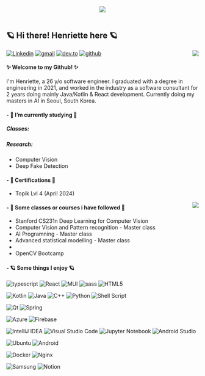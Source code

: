 <div align="center">
  <img src="https://media.giphy.com/media/v1.Y2lkPTc5MGI3NjExbXF5dmxhNWhjczF4dm90OGYwaGoxdHAwcGlqM2Zja25lMjhqOHYxZiZlcD12MV9pbnRlcm5hbF9naWZfYnlfaWQmY3Q9cw/mnoZ5uv9O8mha/giphy.gif">
</div>
<br/>

## 🪐 Hi there! Henriette here 🪐

<a href="https://visitorbadge.io/status?path=henrifola"><img align="right" src="https://api.visitorbadge.io/api/visitors?path=henrifola&countColor=%23d9e3f0&style=plastic" /></a>

[![Linkedin](https://img.shields.io/badge/-LinkedIn-blue?style=plastic&logo=Linkedin&logoColor=white)](https://www.linkedin.com/in/henriette-folasen/)
[![gmail](https://img.shields.io/badge/-Gmail-D14836?style=plastic&logo=Gmail&logoColor=white)](mailto:henrifola@gmail.com)
[![dev.to](https://img.shields.io/badge/Dev.to-0A0A0A?style=plastic&logo=DevdotTo&logoColor=white)](https://dev.to/henrifola)
[![github](https://img.shields.io/badge/GitHub-000000?style=plastic&logo=GitHub&logoColor=white)](https://github.com/henrifola)



#### ✨ Welcome to my Github! ✨
I'm Henriette, a 26 y/o software engineer. I graduated with a degree in engineering in 2021, and worked in the industry as a software consultant for 2 years doing mainly Java/Kotlin & React development. 
Currently doing my masters in AI in Seoul, South Korea.

#### - 💫 I’m currently studying 💫
##### Classes: 

##### Research:
- Computer Vision
- Deep Fake Detection

#### - 💫 Certifications 💫
- Topik Lvl 4 (April 2024)

<img align="right" src="https://media.giphy.com/media/DrYaN3b6awrmw/giphy.gif"/>

#### - 💫 Some classes or courses i have followed 💫
- Stanford CS231n Deep Learning for Computer Vision
- Computer Vision and Pattern recognition - Master class
- AI Programning - Master class
- Advanced statistical modelling - Master class
-    
- OpenCV Bootcamp

#### - 🪐 Some things I enjoy 🪐 
<p>
 
![typescript](https://img.shields.io/badge/TypeScript-3178C6?style=plastic&logo=typescript&logoColor=white)
![React](https://img.shields.io/badge/React-%2320232a.svg?style=plastic&logo=react&logoColor=%2361DAFB)
![MUI](https://img.shields.io/badge/Material_UI-%230081CB.svg?style=plastic&logo=mui&logoColor=white)
![sass](https://img.shields.io/badge/SASS-CC6699?style=plastic&logo=sass&logoColor=white)
![HTML5](https://img.shields.io/badge/html5-%23E34F26.svg?style=plastic&logo=html5&logoColor=white)

![Kotlin](https://img.shields.io/badge/kotlin-%237F52FF.svg?style=plastic&logo=kotlin&logoColor=white)
![Java](https://img.shields.io/badge/java-%23ED8B00.svg?style=plastic&logo=openjdk&logoColor=white)
![C++](https://img.shields.io/badge/c++-%2300599C.svg?style=plastic=logo=c%2B%2B&logoColor=white)
![Python](https://img.shields.io/badge/python-3670A0?style=plastic&logo=python&logoColor=ffdd54)
![Shell Script](https://img.shields.io/badge/shell_script-%23121011.svg?style=plastic&logo=gnu-bash&logoColor=white)

![Qt](https://img.shields.io/badge/Qt-%23217346.svg?style=plastic&logo=Qt&logoColor=white)
![Spring](https://img.shields.io/badge/spring-%236DB33F.svg?style=plastic&logo=spring&logoColor=white)

![Azure](https://img.shields.io/badge/azure-%230072C6.svg?style=plastic&logo=microsoftazure&logoColor=white)
![Firebase](https://img.shields.io/badge/firebase-%23039BE5.svg?style=plastic&logo=firebase)

![IntelliJ IDEA](https://img.shields.io/badge/IntelliJIDEA-000000.svg?style=plastic&logo=intellij-idea&logoColor=white)
![Visual Studio Code](https://img.shields.io/badge/Visual%20Studio%20Code-0078d7.svg?style=plastic&logo=visual-studio-code&logoColor=white)
![Jupyter Notebook](https://img.shields.io/badge/jupyter-%23FA0F00.svg?style=plastic&logo=jupyter&logoColor=white)
![Android Studio](https://img.shields.io/badge/Android%20Studio-3DDC84.svg?style=plastic&logo=android-studio&logoColor=white)

![Ubuntu](https://img.shields.io/badge/Ubuntu-E95420?style=plastic&logo=ubuntu&logoColor=white)
![Android](https://img.shields.io/badge/Android-3DDC84?style=plastic&logo=android&logoColor=white)

![Docker](https://img.shields.io/badge/docker-%230db7ed.svg?style=plastic&logo=docker&logoColor=white)
![Nginx](https://img.shields.io/badge/nginx-%23009639.svg?style=plastic&logo=nginx&logoColor=white)

![Samsung](https://img.shields.io/badge/Samsung-%231428A0.svg?style=plastic&logo=samsung&logoColor=white)
![Notion](https://img.shields.io/badge/Notion-%23000000.svg?style=plastic&logo=notion&logoColor=white)

<!--- <img width="50%" align="center" src="https://github-readme-stats.vercel.app/api?username=henrifola&show_icons=true&hide_border=true&theme=synthwave" />
-->
</p>

##

<!--
**henrifola/henrifola** is a ✨ _special_ ✨ repository because its `README.md` (this file) appears on your GitHub profile.

Here are some ideas to get you started:

- 🔭 I’m currently working on ...
- 🌱 I’m currently learning ...
- 👯 I’m looking to collaborate on ...
- 🤔 I’m looking for help with ...
- 💬 Ask me about ...
- 📫 How to reach me: ...
- 😄 Pronouns: ...
- ⚡ Fun fact: ...
-->

